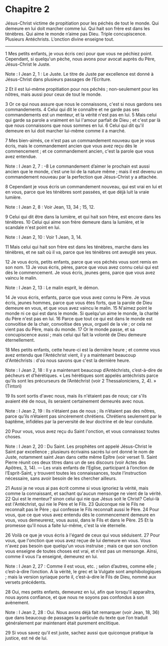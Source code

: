 # Chapitre 2

Jésus-Christ victime de propitiation pour les péchés de tout le monde.
Qui demeure en lui doit marcher comme lui.
Qui hait son frère est dans les ténèbres.
Qui aime le monde n’aime pas Dieu.
Triple concupiscence.
Plusieurs Antéchrists.
L’onction divine enseigne tout.

***

1 Mes petits enfants, je vous écris ceci pour que vous ne péchiez point. Cependant, si quelqu'un pèche, nous avons pour avocat auprès du Père, Jésus-Christ le Juste.

<span class="bible-note">Note : </span> I Jean 2, 1 : Le Juste. Le titre de Juste par excellence est donné à Jésus-Christ dans plusieurs passages de l’Ecriture.

2 Et il est lui-même propitiation pour nos péchés ; non-seulement pour les nôtres, mais aussi pour ceux de tout le monde.


3 Or ce qui nous assure que nous le connaissons, c'est si nous gardons ses commandements. 4 Celui qui dit le connaître et ne garde pas ses commandements est un menteur, et la vérité n'est pas en lui. 5 Mais celui qui garde sa parole a vraiment en lui l'amour parfait de Dieu ; et c'est par là que nous connaissons que nous sommes en lui. 6 Celui qui dit qu'il demeure en lui doit marcher lui-même comme il a marché.


7 Mes bien-aimés, ce n'est pas un commandement nouveau que je vous écris, mais le commandement ancien que vous avez reçu dès le commencement ; et ce commandement ancien, c'est la parole que vous avez entendue.

<span class="bible-note">Note : </span> I Jean 2, 7 : -8 Le commandement d’aimer le prochain est aussi ancien que le monde, c’est une loi de la nature même ; mais il est devenu un commandement nouveau par la perfection que Jésus-Christ y a attachée.

8 Cependant je vous écris un commandement nouveau, qui est vrai en lui et en vous, parce que les ténèbres sont passées, et que déjà luit la vraie lumière.

<span class="bible-note">Note : </span> I Jean 2, 8 : Voir Jean, 13, 34 ; 15, 12.

9 Celui qui dit être dans la lumière, et qui hait son frère, est encore dans les ténèbres. 10 Celui qui aime son frère demeure dans la lumière, et le scandale n'est point en lui.

<span class="bible-note">Note : </span> I Jean 2, 10 : Voir 1 Jean, 3, 14.

11 Mais celui qui hait son frère est dans les ténèbres, marche dans les ténèbres, et ne sait où il va, parce que les ténèbres ont aveuglé ses yeux.


12 Je vous écris, petits enfants, parce que vos péchés vous sont remis en son nom. 13 Je vous écris, pères, parce que vous avez connu celui qui est dès le commencement. Je vous écris, jeunes gens, parce que vous avez vaincu le malin.

<span class="bible-note">Note : </span> I Jean 2, 13 : Le malin esprit, le démon.

14 Je vous écris, enfants, parce que vous avez connu le Père. Je vous écris, jeunes hommes, parce que vous êtes forts, que la parole de Dieu demeure en vous, et que vous avez vaincu le malin. 15 N'aimez point le monde ni ce qui est dans le monde. Si quelqu'un aime le monde, la charité du Père n'est pas en lui. 16 Parce que tout ce qui est dans le monde est convoitise de la chair, convoitise des yeux, orgueil de la vie ; or cela ne vient pas du Père, mais du monde. 17 Or le monde passe, et sa concupiscence aussi ; mais celui qui fait la volonté de Dieu demeure éternellement.


18 Mes petits enfants, cette heure-ci est la dernière heure ; et comme vous avez entendu que l'Antéchrist vient, il y a maintenant beaucoup d'Antéchrists : d'où nous savons que c'est la dernière heure.

<span class="bible-note">Note : </span> I Jean 2, 18 : Il y a maintenant beaucoup d’Antéchrists, c’est-à-dire de pécheurs et d’hérétiques. « Les hérétiques sont appelés antéchrists parce qu’ils sont les précurseurs de l’Antéchrist (voir 2 Thessaloniciens, 2, 4). » (Tintori)

19 Ils sont sortis d'avec nous, mais ils n'étaient pas de nous; car s'ils avaient été de nous, ils seraient certainement demeurés avec nous.

<span class="bible-note">Note : </span> I Jean 2, 19 : Ils n’étaient pas de nous ; ils n’étaient pas des nôtres, parce qu’ils n’étaient pas sincèrement chrétiens. Chrétiens seulement par le baptême, infidèles par la perversité de leur doctrine et de leur conduite.

20 Pour vous, vous avez reçu du Saint l'onction, et vous connaissez toutes choses.

<span class="bible-note">Note : </span> I Jean 2, 20 : Du Saint. Les prophètes ont appelé Jésus-Christ le Saint par excellence ; plusieurs écrivains sacrés lui ont donné le nom de Juste, notamment saint Jean dans cette même Epître (voir verset 1). Saint Pierre réunit ces deux titres dans un de ses discours (voir Actes des Apôtres, 3, 14). ― Les vrais enfants de l’Eglise, participant à l’onction de l’Esprit-Saint, y trouvent toutes les connaissances, toute l’instruction nécessaire, sans avoir besoin de les chercher ailleurs.

21 Aussi je ne vous ai pas écrit comme si vous ignoriez la vérité, mais comme la connaissant, et sachant qu'aucun mensonge ne vient de la vérité. 22 Qui est le menteur? sinon celui qui nie que Jésus soit le Christ? Celui-là est l'Antéchrist, qui nie le Père et le Fils. 23 Quiconque nie le Fils ne reconnaît pas le Père ; qui confesse le Fils reconnaît aussi le Père. 24 Pour vous, que ce que vous avez entendu dès le commencement demeure en vous, vous demeurerez, vous aussi, dans le Fils et dans le Père. 25 Et la promesse qu'il nous a faite lui-même, c'est la vie éternelle.


26 Voilà ce que je vous écris à l'égard de ceux qui vous séduisent. 27 Pour vous, que l'onction que vous avez reçue de lui demeure en vous. Vous n'avez pas besoin que quelqu'un vous instruise ; mais ce que son onction vous enseigne de toutes choses est vrai, et n'est pas un mensonge. Ainsi, comme il vous l'a enseigné, demeurez en lui.

<span class="bible-note">Note : </span> I Jean 2, 27 : Comme il est vous, etc. ; selon d’autres, comme elle ; c’est-à-dire l’onction. A la vérité, le grec et la Vulgate sont amphibologiques ; mais la version syriaque porte il, c’est-à-dire le Fils de Dieu, nommé aux versets précédents.

28 Oui, mes petits enfants, demeurez en lui, afin que lorsqu'il apparaîtra, nous ayons confiance, et que nous ne soyons pas confondus à son avènement.

<span class="bible-note">Note : </span> I Jean 2, 28 : Oui. Nous avons déjà fait remarquer (voir Jean, 18, 36) que dans beaucoup de passages la particule du texte que l’on traduit généralement par maintenant était purement enclitique.


29 Si vous savez qu'il est juste, sachez aussi que quiconque pratique la justice, est né de lui.

